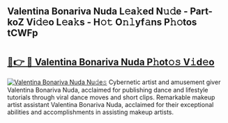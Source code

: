 ## Valentina Bonariva Nuda L𝚎a𝚔ed N𝚞𝚍e - Part-koZ Vi𝚍𝚎o L𝚎a𝚔s - H𝚘𝚝 O𝚗𝚕yf𝚊ns P𝚑𝚘tos tCWFp

# <h2><a href="http://kfahbn.oniu.top/?m=Valentina+Bonariva+Nuda">🔗👉 🔴 Valentina Bonariva Nuda P𝚑ot𝚘𝚜 V𝚒d𝚎o</a></h2>

[![Valentina Bonariva Nuda Nu𝚍e𝚜](https://i.imgur.com/0qMVB7G.gif)](http://kfahbn.oniu.top/?m=Valentina+Bonariva+Nuda)
Cybernetic artist and amusement giver Valentina Bonariva Nuda, acclaimed for publishing dance and lifestyle tutorials through viral dance moves and short clips. Remarkable makeup artist assistant Valentina Bonariva Nuda, acclaimed for their exceptional abilities and accomplishments in assisting makeup artists.  
